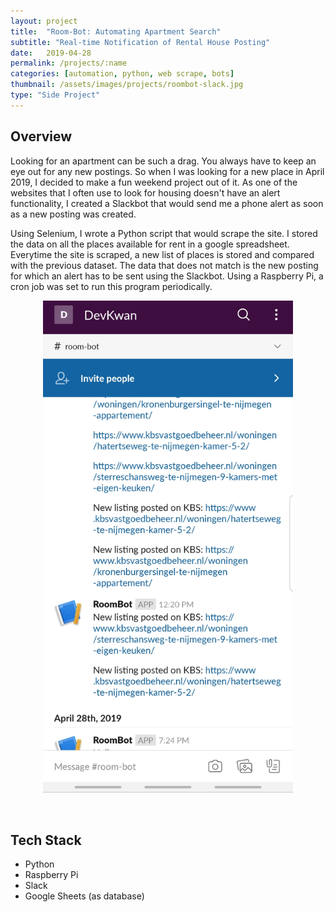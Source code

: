 ```yaml
---
layout: project
title:  "Room-Bot: Automating Apartment Search"
subtitle: "Real-time Notification of Rental House Posting"
date:   2019-04-28
permalink: /projects/:name
categories: [automation, python, web scrape, bots]
thumbnail: /assets/images/projects/roombot-slack.jpg
type: "Side Project"
---
```


## Overview

Looking for an apartment can be such a drag. You always have to keep an eye out for any new postings. So when I was looking for a new place in April 2019, I decided to make a fun weekend project out of it. As one of the websites that I often use to look for housing doesn't have an alert functionality, I created a Slackbot that would send me a phone alert as soon as a new posting was created.

Using Selenium, I wrote a Python script that would scrape the site. I stored the data on all the places available for rent in a google spreadsheet. Everytime the site is scraped, a new list of places is stored and compared with the previous dataset. The data that does not match is the new posting for which an alert has to be sent using the Slackbot. Using a Raspberry Pi, a cron job was set to run this program periodically.

<p align="center">
<img src="/assets/images/projects/roombot-slack.jpg" alt="Screenshot of Room-bot on Slack" title="Screenshot of Room-bot on Slack" width="400px" />
</p>

<br/>

## Tech Stack
 - Python
 - Raspberry Pi
 - Slack
 - Google Sheets (as database)

